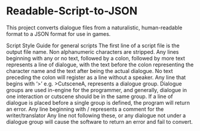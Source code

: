 # Readable-Script-to-JSON
This project converts dialogue files from a naturalistic, human-readable format to a JSON format for use in games.

Script Style Guide for general scripts
The first line of a script file is the output file name. Non alphanumeric characters are stripped.
Any lines beginning with any or no text, followed by a colon, followed by more text represents a line of dialogue, with the text before the colon representing the character name and the text after being the actual dialogue. No text preceding the colon will register as a line without a speaker.
Any line that begins with ‘>’ e.g. >CutsceneA, represents a dialogue group. Dialogue groups are used in-engine for the programmer, and generally, dialogue in one interaction or cutscene should be in the same group. If a line of dialogue is placed before a single group is defined, the program will return an error.
Any line beginning with / represents a comment for the writer/translator
Any line not following these, or any dialogue not under a dialogue group will cause the software to return an error and fail to convert.
